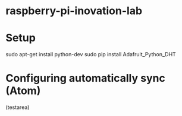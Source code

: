 # raspberry-pi-inovation-lab

# Setup

sudo apt-get install python-dev
sudo pip install Adafruit_Python_DHT

# Configuring automatically sync (Atom)

(testarea)
